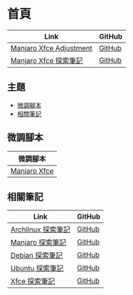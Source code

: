 

# 首頁

| Link | GitHub |
| ---- | ------ |
| [Manjaro Xfce Adjustment](https://samwhelp.github.io/manjaro-xfce-adjustment/) | [GitHub](https://github.com/samwhelp/manjaro-xfce-adjustment) |
| [Manjaro Xfce 探索筆記](https://samwhelp.github.io/note-about-manjaro-xfce/) | [GitHub](https://github.com/samwhelp/note-about-manjaro-xfce) |




## 主題

* [微調腳本](#微調腳本)
* [相關筆記](#相關筆記)




## 微調腳本

| 微調腳本 |
| -------- |
| [Manjaro Xfce](https://github.com/samwhelp/manjaro-xfce-adjustment/tree/main/prototype/main/) |




## 相關筆記

| Link | GitHub |
| ---- | ------ |
| [Archlinux 探索筆記](https://samwhelp.github.io/note-about-archlinux/) | [GitHub](https://github.com/samwhelp/note-about-archlinux) |
| [Manjaro 探索筆記](https://samwhelp.github.io/note-about-manjaro/) | [GitHub](https://github.com/samwhelp/note-about-manjaro) |
| [Debian 探索筆記](https://samwhelp.github.io/note-about-debian/) | [GitHub](https://github.com/samwhelp/note-about-debian) |
| [Ubuntu 探索筆記](https://samwhelp.github.io/note-about-ubuntu/) | [GitHub](https://github.com/samwhelp/note-about-ubuntu) |
| [Xfce 探索筆記](https://samwhelp.github.io/note-about-xfce/) | [GitHub](https://github.com/samwhelp/note-about-xfce) |
